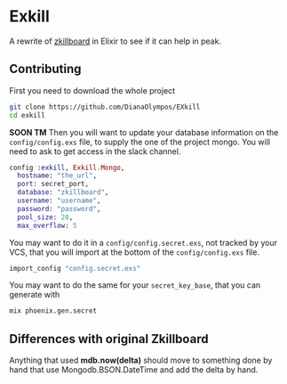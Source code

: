 # Exkill

A rewrite of [zkillboard](https://github.com/zKillboard/zKillboard) in Elixir to see if it can help in peak.

## Contributing

First you need to download the whole project
```sh
git clone https://github.com/DianaOlympos/EXkill
cd exkill
```

**SOON TM**
Then you will want to update your database information on the `config/config.exs` file, to supply the one of the project mongo. You will need to ask to get access in the slack channel.
```elixir
config :exkill, Exkill.Mongo,
  hostname: "the_url",
  port: secret_port,
  database: "zkillboard",
  username: "username",
  password: "password",
  pool_size: 20,
  max_overflow: 5
```

You may want to do it in a `config/config.secret.exs`, not tracked by your VCS, that you will import at the bottom of the `config/config.exs` file.
```elixir
import_config "config.secret.exs"
```

You may want to do the same for your `secret_key_base`, that you can generate with 
```sh
mix phoenix.gen.secret
```

## Differences with original Zkillboard

Anything that used **mdb.now(delta)** should move to something done by hand that use Mongodb.BSON.DateTime and add the delta by hand.